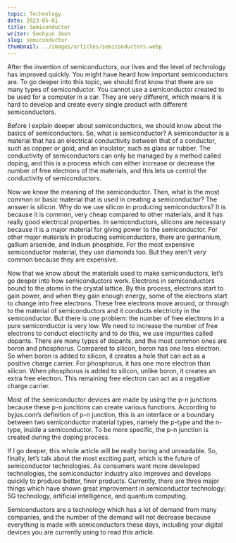 ```yaml
---
topic: Technology
date: 2023-05-01
title: Semiconductor
writer: Seohyun Jeon
slug: semiconductor
thumbnail: ../images/articles/semiconductors.webp
---
```

After the invention of semiconductors, our lives and the level of technology has improved quickly. You might have heard how important semiconductors are. To go deeper into this topic, we should first know that there are so many types of semiconductor. You cannot use a semiconductor created to be used for a computer in a car. They are very different, which means it is hard to develop and create every single product with different semiconductors.

Before I explain deeper about semiconductors, we should know about the basics of semiconductors. So, what is semiconductor? A semiconductor is a material that has an electrical conductivity between that of a conductor, such as copper or gold, and an insulator, such as glass or rubber. The conductivity of semiconductors can only be managed by a method called doping, and this is a process which can either increase or decrease the number of free electrons of the materials, and this lets us control the conductivity of semiconductors.

Now we know the meaning of the semiconductor. Then, what is the most common or basic material that is used in creating a semiconductor? The answer is silicon. Why do we use silicon in producing semiconductors? It is because it is common, very cheap compared to other materials, and it has really good electrical properties. In semiconductors, silicons are necessary because it is a major material for giving power to the semiconductor. For other major materials in producing semiconductors, there are germanium, gallium arsenide, and indium phosphide. For the most expensive semiconductor material, they use diamonds too. But they aren't very common because they are expensive. 

Now that we know about the materials used to make semiconductors, let’s go deeper into how semiconductors work. Electrons in semiconductors bound to the atoms in the crystal lattice. By this process, electrons start to gain power, and when they gain enough energy, some of the electrons start to change into free electrons. These free electrons move around, or through to the material of semiconductors and it conducts electricity in the semiconductor. But there is one problem: the number of free electrons in a pure semiconductor is very low. We need to increase the number of free electrons to conduct electricity and to do this, we use impurities called dopants. There are many types of dopants, and the most common ones are boron and phosphorus. Compared to silicon, boron has one less electron. So when boron is added to silicon, it creates a hole that can act as a positive charge carrier. For phosphorus, it has one more electron than silicon. When phosphorus is added to silicon, unlike boron, it creates an extra free electron. This remaining free electron can act as a negative charge carrier.

Most of the semiconductor devices are made by using the p-n junctions because these p-n junctions can create various functions. According to byjus.com’s definition of p-n junction, this is an interface or a boundary between two semiconductor material types, namely the p-type and the n-type, inside a semiconductor. To be more specific, the p-n junction is created during the doping process.

If I go deeper, this whole article will be really boring and unreadable. So, finally, let’s talk about the most exciting part, which is the future of semiconductor technologies. As consumers want more developed technologies, the semiconductor industry also improves and develops quickly to produce better, finer products. Currently, there are three major things which have shown great improvement in semiconductor technology: 5G technology, artificial intelligence, and quantum computing. 

Semiconductors are a technology which has a lot of demand from many companies, and the number of the demand will not decrease because everything is made with semiconductors these days, including your digital devices you are currently using to read this article.